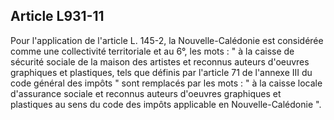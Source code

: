 Article L931-11
----
Pour l'application de l'article L. 145-2, la Nouvelle-Calédonie est considérée
comme une collectivité territoriale et au 6°, les mots : " à la caisse de
sécurité sociale de la maison des artistes et reconnus auteurs d'oeuvres
graphiques et plastiques, tels que définis par l'article 71 de l'annexe III du
code général des impôts " sont remplacés par les mots : " à la caisse locale
d'assurance sociale et reconnus auteurs d'oeuvres graphiques et plastiques au
sens du code des impôts applicable en Nouvelle-Calédonie ".

